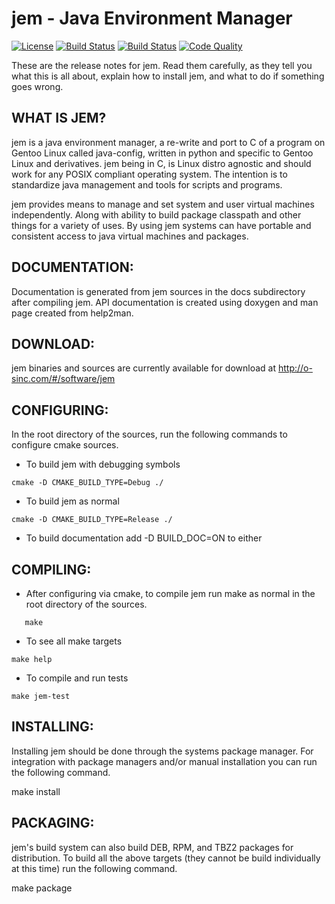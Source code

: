# jem - Java Environment Manager
[![License](http://img.shields.io/badge/license-GPLv3-blue.svg?colorB=9977bb&style=plastic)](https://github.com/Obsidian-StudiosInc/jem/blob/master/LICENSE)
[![Build Status](https://img.shields.io/travis/Obsidian-StudiosInc/jem/master.svg?colorA=9977bb&style=plastic)](https://travis-ci.org/Obsidian-StudiosInc/jem)
[![Build Status](https://img.shields.io/shippable/5840e5d8112fc80f00e0cb41/master.svg?colorA=9977bb&style=plastic)](https://app.shippable.com/projects/5840e5d8112fc80f00e0cb41/)
[![Code Quality](https://img.shields.io/coverity/scan/12326.svg?colorA=9977bb&style=plastic)](https://scan.coverity.com/projects/obsidian-studiosinc-jem)

These are the release notes for jem. Read them carefully,
as they tell you what this is all about, explain how to install jem,
and what to do if something goes wrong.

## WHAT IS JEM?

  jem is a java environment manager, a re-write and port to C of 
  a program on Gentoo Linux called java-config, written in python and
  specific to Gentoo Linux and derivatives. jem being in C, is Linux 
  distro agnostic and should work for any POSIX compliant operating 
  system. The intention is to standardize java management and tools for 
  scripts and programs.

  jem provides means to manage and set system and user virtual machines 
  independently. Along with ability to build package classpath and other 
  things for a variety of uses. By using jem systems can have portable 
  and consistent access to java virtual machines and packages.

## DOCUMENTATION:

  Documentation is generated from jem sources in the docs subdirectory 
  after compiling jem. API documentation is created using doxygen and 
  man page created from help2man.

## DOWNLOAD:

  jem binaries and sources are currently available for download at
  http://o-sinc.com/#/software/jem

## CONFIGURING:

  In the root directory of the sources, run the following commands to 
  configure cmake sources.

 - To build jem with debugging symbols

```
cmake -D CMAKE_BUILD_TYPE=Debug ./
```
 - To build jem as normal

```
cmake -D CMAKE_BUILD_TYPE=Release ./
```
 - To build documentation add -D BUILD_DOC=ON to either

## COMPILING:

 - After configuring via cmake, to compile jem run make as normal in 
   the root directory of the sources.
```
   make
```
 - To see all make targets

```
make help
``` 
 - To compile and run tests

```
make jem-test
```

## INSTALLING:

  Installing jem should be done through the systems package manager. For 
  integration with package managers and/or manual installation you can 
  run the following command.

  make install

## PACKAGING:

  jem's build system can also build DEB, RPM, and TBZ2 packages for 
  distribution. To build all the above targets (they cannot be build 
  individually at this time) run the following command.

  make package

